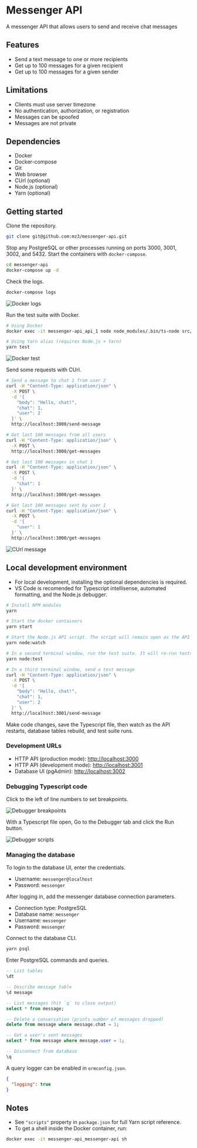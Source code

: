 # Messenger API

A messenger API that allows users to send and receive chat messages

## Features

- Send a text message to one or more recipients
- Get up to 100 messages for a given recipient
- Get up to 100 messages for a given sender

## Limitations

- Clients must use server timezone
- No authentication, authorization, or registration
- Messages can be spoofed
- Messages are not private

## Dependencies

- Docker
- Docker-compose
- Git
- Web browser
- CUrl (optional)
- Node.js (optional)
- Yarn (optional)

## Getting started

Clone the repository.

```bash
git clone git@github.com:mz3/messenger-api.git
```

Stop any PostgreSQL or other processes running on ports 3000, 3001, 3002, and 5432. Start the containers with `docker-compose`.

```bash
cd messenger-api
docker-compose up -d
```

Check the logs.

```bash
docker-compose logs
```

![Docker logs](screenshots/docker-logs.png)

Run the test suite with Docker.

```bash
# Using Docker
docker exec -it messenger-api_api_1 node node_modules/.bin/ts-node src/test.ts

# Using Yarn alias (requires Node.js + Yarn)
yarn test
```

![Docker test](screenshots/docker-test.png)

Send some requests with CUrl.

```bash
# Send a message to chat 1 from user 2
curl -H "Content-Type: application/json" \
  -X POST \
  -d '{
    "body": "Hello, chat!",
    "chat": 1,
    "user": 2
  }' \
  http://localhost:3000/send-message

# Get last 100 messages from all users
curl -H "Content-Type: application/json" \
  -X POST \
  http://localhost:3000/get-messages

# Get last 100 messages in chat 1
curl -H "Content-Type: application/json" \
  -X POST \
  -d '{
    "chat": 1
  }' \
  http://localhost:3000/get-messages

# Get last 100 messages sent by user 1
curl -H "Content-Type: application/json" \
  -X POST \
  -d '{
    "user": 1
  }' \
  http://localhost:3000/get-messages
```

![CUrl message](screenshots/curl-message.png)

## Local development environment

- For local development, installing the optional dependencies is required.
- VS Code is recomended for Typescript intellisense, automated formatting, and the Node.js debugger.

```bash
# Install NPM modules
yarn

# Start the docker containers
yarn start

# Start the Node.js API script. The script will remain open as the API listens on http://localhost:3001
yarn node:watch

# In a second terminal window, run the test suite. It will re-run tests on code changes and print results.
yarn node:test

# In a third terminal window, send a test message
curl -H "Content-Type: application/json" \
  -X POST \
  -d '{
    "body": "Hello, chat!",
    "chat": 1,
    "user": 2
  }' \
  http://localhost:3001/send-message
```

Make code changes, save the Typescript file, then watch as the API restarts, database tables rebuild, and test suite runs.

### Development URLs

- HTTP API (production mode): [http://localhost:3000](http://localhost:3000)
- HTTP API (development mode): [http://localhost:3001](http://localhost:3001)
- Database UI (pgAdmin): [http://localhost:3002](http://localhost:3002)

### Debugging Typescript code

Click to the left of line numbers to set breakpoints.

![Debugger breakpoints](screenshots/debug-breakpoints.png)

With a Typescript file open, Go to the Debugger tab and click the Run button.

![Debugger scripts](screenshots/debug-scripts.png)

### Managing the database

To login to the database UI, enter the credentials.

- Username: `messenger@localhost`
- Password: `messenger`

After logging in, add the messenger database connection parameters.

- Connection type: PostgreSQL
- Database name: `messenger`
- Username: `messenger`
- Password: `messenger`

Connect to the database CLI.

```bash
yarn psql
```

Enter PostgreSQL commands and queries.

```SQL
-- List tables
\dt

-- Describe message table
\d message

-- List messages (hit `q` to close output)
select * from message;

-- Delete a conversation (prints number of messages dropped)
delete from message where message.chat = 1;

-- Get a user's sent messages
select * from message where message.user = 1;

-- Disconnect from database
\q
```

A query logger can be enabled in `ormconfig.json`.

```json
{
  "logging": true
}
```

## Notes

- See `"scripts"` property in `package.json` for full Yarn script reference.
- To get a shell inside the Docker container, run:

```bash
docker exec -it messenger-api_messenger-api sh
```
